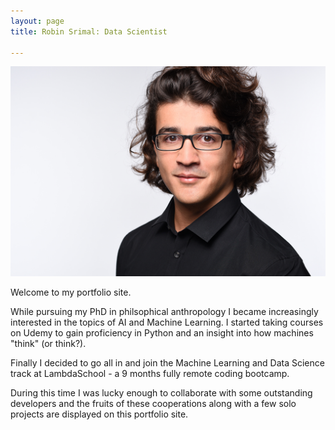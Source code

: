 ```yaml
---
layout: page
title: Robin Srimal: Data Scientist

---
```

![Bw_105](/img/Bw_105.jpg)

Welcome to my portfolio site.

While pursuing my PhD in philsophical anthropology I became increasingly interested in the topics of AI and Machine Learning. I started taking courses on Udemy to gain proficiency in Python and an insight into how machines "think" (or think?).

Finally I decided to go all in and join the Machine Learning and Data Science track at LambdaSchool - a 9 months fully remote coding bootcamp.

During this time I was lucky enough to collaborate with some outstanding developers and the fruits of these cooperations along with a few solo projects are displayed on this portfolio site.




